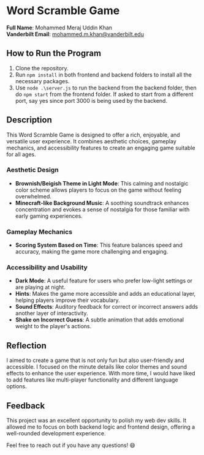 # Word Scramble Game
**Full Name**: Mohammed Meraj Uddin Khan  
**Vanderbilt Email**: mohammed.m.khan@vanderbilt.edu

## How to Run the Program
1. Clone the repository.
2. Run `npm install` in both frontend and backend folders to install all the necessary packages.
3. Use `node .\server.js` to run the backend from the backend folder, then do `npm start` from the frontend folder. If asked to start from a different port, say yes since port 3000 is being used by the backend.

## Description
This Word Scramble Game is designed to offer a rich, enjoyable, and versatile user experience. It combines aesthetic choices, gameplay mechanics, and accessibility features to create an engaging game suitable for all ages.

### Aesthetic Design
- **Brownish/Beigish Theme in Light Mode**: This calming and nostalgic color scheme allows players to focus on the game without feeling overwhelmed.
- **Minecraft-like Background Music**: A soothing soundtrack enhances concentration and evokes a sense of nostalgia for those familiar with early gaming experiences.

### Gameplay Mechanics
- **Scoring System Based on Time**: This feature balances speed and accuracy, making the game more challenging and engaging.

### Accessibility and Usability
- **Dark Mode**: A useful feature for users who prefer low-light settings or are playing at night.
- **Hints**: Makes the game more accessible and adds an educational layer, helping players improve their vocabulary.
- **Sound Effects**: Auditory feedback for correct or incorrect answers adds another layer of interactivity.
- **Shake on Incorrect Guess**: A subtle animation that adds emotional weight to the player's actions.

## Reflection
I aimed to create a game that is not only fun but also user-friendly and accessible. I focused on the minute details like color themes and sound effects to enhance the user experience. With more time, I would have liked to add features like multi-player functionality and different language options.

## Feedback
This project was an excellent opportunity to polish my web dev skills. It allowed me to focus on both backend logic and frontend design, offering a well-rounded development experience.

Feel free to reach out if you have any questions! 😄
